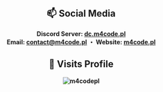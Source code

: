 <div align="center">
   <h2>📫 Social Media</h2>
  
  <b>Discord Server: <a href="https://dc.m4code.pl">dc.m4code.pl</a>
  <br>
  <b>Email:</b> <a href="mailto:contact@m4code.pl">contact@m4code.pl</a> ・ 
  <b>Website:</b> <a href="https://www.m4code.pl">m4code.pl</a>
  <h2>👋 Visits Profile</h2>
  <img src="https://komarev.com/ghpvc/?username=m4codepl" alt="m4codepl" /><br/><br/>
  <br>


